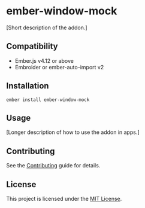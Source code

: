 # ember-window-mock

[Short description of the addon.]

## Compatibility

- Ember.js v4.12 or above
- Embroider or ember-auto-import v2

## Installation

```
ember install ember-window-mock
```

## Usage

[Longer description of how to use the addon in apps.]

## Contributing

See the [Contributing](CONTRIBUTING.md) guide for details.

## License

This project is licensed under the [MIT License](LICENSE.md).
